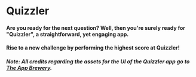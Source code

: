 # Quizzler

#### Are you ready for the next question? Well, then you're surely ready for "Quizzler", a straightforward, yet engaging app.

#### Rise to a new challenge by performing the highest score at Quizzler!

##### Note: All credits regarding the assets for the UI of the Quizzler app go to <a href="https://appbrewery.com/">The App Brewery</a>.


